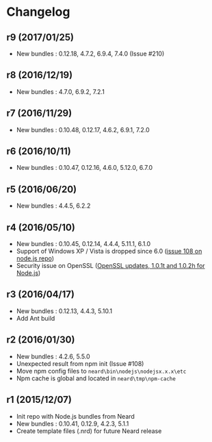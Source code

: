 # Changelog

## r9 (2017/01/25)

* New bundles : 0.12.18, 4.7.2, 6.9.4, 7.4.0 (Issue #210)

## r8 (2016/12/19)

* New bundles : 4.7.0, 6.9.2, 7.2.1

## r7 (2016/11/29)

* New bundles : 0.10.48, 0.12.17, 4.6.2, 6.9.1, 7.2.0

## r6 (2016/10/11)

* New bundles : 0.10.47, 0.12.16, 4.6.0, 5.12.0, 6.7.0

## r5 (2016/06/20)

* New bundles : 4.4.5, 6.2.2

## r4 (2016/05/10)

* New bundles : 0.10.45, 0.12.14, 4.4.4, 5.11.1, 6.1.0
* Support of Windows XP / Vista is dropped since 6.0 ([issue 108 on node.js repo](https://github.com/nodejs/node/issues/3804))
* Security issue on OpenSSL ([OpenSSL updates, 1.0.1t and 1.0.2h for Node.js](https://nodejs.org/en/blog/vulnerability/openssl-may-2016/))

## r3 (2016/04/17)

* New bundles : 0.12.13, 4.4.3, 5.10.1
* Add Ant build

## r2 (2016/01/30)

* New bundles : 4.2.6, 5.5.0
* Unexpected result from npm init (Issue #108)
* Move npm config files to `neard\bin\nodejs\nodejsx.x.x\etc`
* Npm cache is global and located in `neard\tmp\npm-cache`

## r1 (2015/12/07)

* Init repo with Node.js bundles from Neard
* New bundles : 0.10.41, 0.12.9, 4.2.3, 5.1.1
* Create template files (.nrd) for future Neard release
